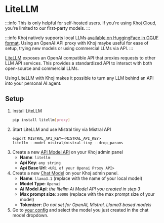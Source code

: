 # LiteLLM
:::info
This is only helpful for self-hosted users. If you're using [Khoj Cloud](https://app.khoj.dev), you're limited to our first-party models.
:::

:::info
Khoj natively supports local LLMs [available on HuggingFace in GGUF format](https://huggingface.co/models?library=gguf). Using an OpenAI API proxy with Khoj maybe useful for ease of setup, trying new models or using commercial LLMs via API.
:::

[LiteLLM](https://docs.litellm.ai/docs/proxy/quick_start) exposes an OpenAI compatible API that proxies requests to other LLM API services. This provides a standardized API to interact with both open-source and commercial LLMs.

Using LiteLLM with Khoj makes it possible to turn any LLM behind an API into your personal AI agent.

## Setup
1. Install LiteLLM
   ```bash
   pip install litellm[proxy]
   ```
2. Start LiteLLM and use Mistral tiny via Mistral API
   ```
   export MISTRAL_API_KEY=<MISTRAL_API_KEY>
   litellm --model mistral/mistral-tiny --drop_params
   ```
3. Create a new [API Model API](http://localhost:42110/server/admin/database/aimodelapi/add) on your Khoj admin panel
   - **Name**: `litellm`
   - **Api Key**: `any string`
   - **Api Base Url**: `<URL of your Openai Proxy API>`
4. Create a new [Chat Model](http://localhost:42110/server/admin/database/chatmodel/add) on your Khoj admin panel.
   - **Name**: `llama3.1` (replace with the name of your local model)
   - **Model Type**: `Openai`
   - **Ai Model Api**: *the litellm Ai Model API you created in step 3*
   - **Max prompt size**: `20000` (replace with the max prompt size of your model)
   - **Tokenizer**: *Do not set for OpenAI, Mistral, Llama3 based models*
5. Go to [your config](http://localhost:42110/settings) and select the model you just created in the chat model dropdown.
